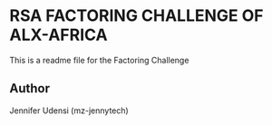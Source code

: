 # RSA FACTORING CHALLENGE OF ALX-AFRICA
This is a readme file for the Factoring Challenge

## Author
Jennifer Udensi (mz-jennytech)
